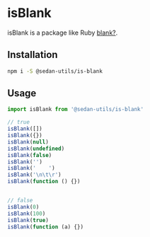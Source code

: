 isBlank
=============

isBlank is a package like Ruby [blank?](https://apidock.com/rails/Object/blank%3F).

## Installation

```sh
npm i -S @sedan-utils/is-blank
```

## Usage

```js
import isBlank from '@sedan-utils/is-blank'

// true
isBlank([])
isBlank({})
isBlank(null)
isBlank(undefined)
isBlank(false)
isBlank('')
isBlank('    ')
isBlank('\n\t\r')
isBlank(function () {})


// false
isBlank(0)
isBlank(100)
isBlank(true)
isBlank(function (a) {})
```
